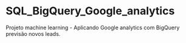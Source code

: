 # SQL_BigQuery_Google_analytics
Projeto machine learning - Aplicando Google analytics com BigQuery previsão novos leads.
